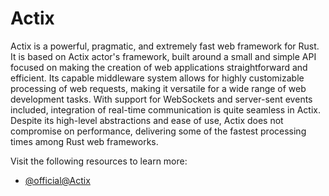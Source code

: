 # Actix

Actix is a powerful, pragmatic, and extremely fast web framework for Rust. It is based on Actix actor's framework, built around a small and simple API focused on making the creation of web applications straightforward and efficient. Its capable middleware system allows for highly customizable processing of web requests, making it versatile for a wide range of web development tasks. With support for WebSockets and server-sent events included, integration of real-time communication is quite seamless in Actix. Despite its high-level abstractions and ease of use, Actix does not compromise on performance, delivering some of the fastest processing times among Rust web frameworks.

Visit the following resources to learn more:

- [@official@Actix](https://actix.rs/)
